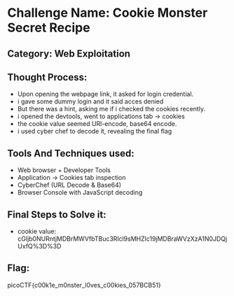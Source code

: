 
# Challenge Name: **Cookie Monster Secret Recipe**

## Category: Web Exploitation
## Thought Process:
- Upon opening the webpage link, it asked for login credential.
- i gave some dummy login and it said acces denied
- But there was a hint, asking me if i checked the cookies recently.
- i opened the devtools, went to applications tab -> cookies
- the cookie value seemed URl-encode, base64 encode.
- i used cyber chef to decode it, revealing the final flag
## Tools And Techniques used:
- Web browser + Developer Tools
- Application → Cookies tab inspection
- CyberChef (URL Decode & Base64)
- Browser Console with JavaScript decoding
## Final Steps to Solve it:
- cookie value: cGljb0NURntjMDBrMWVfbTBuc3Rlcl9sMHZlc19jMDBraWVzXzA1N0JDQjUxfQ%3D%3D
## Flag:
picoCTF{c00k1e_m0nster_l0ves_c00kies_057BCB51}
